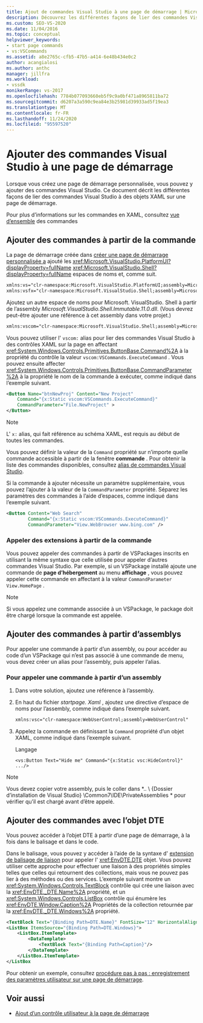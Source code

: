 ```yaml
---
title: Ajout de commandes Visual Studio à une page de démarrage | Microsoft Docs
description: Découvrez les différentes façons de lier des commandes Visual Studio à des objets XAML sur une page de démarrage personnalisée dans Visual Studio.
ms.custom: SEO-VS-2020
ms.date: 11/04/2016
ms.topic: conceptual
helpviewer_keywords:
- start page commands
- vs:VSCommands
ms.assetid: a8e2765c-cfb5-47b5-a414-6e48b434e0c2
author: acangialosi
ms.author: anthc
manager: jillfra
ms.workload:
- vssdk
monikerRange: vs-2017
ms.openlocfilehash: 7784b077093660eb5f9c9a0bf471a8965811ba72
ms.sourcegitcommit: d6207a3a590c9ea84e3b25981d39933ad5f19ea3
ms.translationtype: MT
ms.contentlocale: fr-FR
ms.lasthandoff: 11/24/2020
ms.locfileid: "95597520"
---
```

# <a name="add-visual-studio-commands-to-a-start-page"></a>Ajouter des commandes Visual Studio à une page de démarrage

Lorsque vous créez une page de démarrage personnalisée, vous pouvez y ajouter des commandes Visual Studio. Ce document décrit les différentes façons de lier des commandes Visual Studio à des objets XAML sur une page de démarrage.

Pour plus d’informations sur les commandes en XAML, consultez [vue d’ensemble](/dotnet/framework/wpf/advanced/commanding-overview) des commandes

## <a name="add-commands-from-the-command-well"></a>Ajouter des commandes à partir de la commande

La page de démarrage créée dans [créer une page de démarrage personnalisée a](../extensibility/creating-a-custom-start-page.md) ajouté les <xref:Microsoft.VisualStudio.PlatformUI?displayProperty=fullName> <xref:Microsoft.VisualStudio.Shell?displayProperty=fullName> espaces de noms et, comme suit.

```xml
xmlns:vs="clr-namespace:Microsoft.VisualStudio.PlatformUI;assembly=Microsoft.VisualStudio.Shell.14.0"
xmlns:vsfx="clr-namespace:Microsoft.VisualStudio.Shell;assembly=Microsoft.VisualStudio.Shell.14.0"
```

Ajoutez un autre espace de noms pour Microsoft. VisualStudio. Shell à partir de l’assembly *Microsoft.VisualStudio.Shell.Immutable.11.0.dll*. (Vous devrez peut-être ajouter une référence à cet assembly dans votre projet.)

```xml
xmlns:vscom="clr-namespace:Microsoft.VisualStudio.Shell;assembly=Microsoft.VisualStudio.Shell.Immutable.11.0"
```

Vous pouvez utiliser l' `vscom:` alias pour lier des commandes Visual Studio à des contrôles XAML sur la page en affectant <xref:System.Windows.Controls.Primitives.ButtonBase.Command%2A> à la propriété du contrôle la valeur `vscom:VSCommands.ExecuteCommand` . Vous pouvez ensuite affecter <xref:System.Windows.Controls.Primitives.ButtonBase.CommandParameter%2A> à la propriété le nom de la commande à exécuter, comme indiqué dans l’exemple suivant.

```xml
<Button Name="btnNewProj" Content="New Project"
    Command="{x:Static vscom:VSCommands.ExecuteCommand}"
    CommandParameter="File.NewProject" >
</Button>
```

> [!NOTE]
> L' `x:` alias, qui fait référence au schéma XAML, est requis au début de toutes les commandes.

 Vous pouvez définir la valeur de la `Command` propriété sur n’importe quelle commande accessible à partir de la fenêtre **commande** . Pour obtenir la liste des commandes disponibles, consultez [alias de commandes Visual Studio](../ide/reference/visual-studio-command-aliases.md).

 Si la commande à ajouter nécessite un paramètre supplémentaire, vous pouvez l’ajouter à la valeur de la `CommandParameter` propriété. Séparez les paramètres des commandes à l’aide d’espaces, comme indiqué dans l’exemple suivant.

```xml
<Button Content="Web Search"
        Command="{x:Static vscom:VSCommands.ExecuteCommand}"
        CommandParameter="View.WebBrowser www.bing.com" />
```

### <a name="call-extensions-from-the-command-well"></a>Appeler des extensions à partir de la commande
 Vous pouvez appeler des commandes à partir de VSPackages inscrits en utilisant la même syntaxe que celle utilisée pour appeler d’autres commandes Visual Studio. Par exemple, si un VSPackage installé ajoute une commande de **page d’hébergement** au menu **affichage** , vous pouvez appeler cette commande en affectant à la valeur `CommandParameter` `View.HomePage` .

> [!NOTE]
> Si vous appelez une commande associée à un VSPackage, le package doit être chargé lorsque la commande est appelée.

## <a name="add-commands-from-assemblies"></a>Ajouter des commandes à partir d’assemblys
 Pour appeler une commande à partir d’un assembly, ou pour accéder au code d’un VSPackage qui n’est pas associé à une commande de menu, vous devez créer un alias pour l’assembly, puis appeler l’alias.

### <a name="to-call-a-command-from-an-assembly"></a>Pour appeler une commande à partir d’un assembly

1. Dans votre solution, ajoutez une référence à l’assembly.

2. En haut du fichier *startpage. Xaml* , ajoutez une directive d’espace de noms pour l’assembly, comme indiqué dans l’exemple suivant.

    ```xml
    xmlns:vsc="clr-namespace:WebUserControl;assembly=WebUserControl"
    ```

3. Appelez la commande en définissant la `Command` propriété d’un objet XAML, comme indiqué dans l’exemple suivant.

     Langage

    ```
    <vs:Button Text="Hide me" Command="{x:Static vsc:HideControl}" .../>
    ```

> [!NOTE]
> Vous devez copier votre assembly, puis le coller dans *.. \\ {Dossier d’installation de Visual Studio} \Common7\IDE\PrivateAssemblies \* pour vérifier qu’il est chargé avant d’être appelé.

## <a name="add-commands-with-the-dte-object"></a>Ajouter des commandes avec l’objet DTE
 Vous pouvez accéder à l’objet DTE à partir d’une page de démarrage, à la fois dans le balisage et dans le code.

 Dans le balisage, vous pouvez y accéder à l’aide de la syntaxe d' [extension de balisage de liaison](/dotnet/framework/wpf/advanced/binding-markup-extension) pour appeler l' <xref:EnvDTE.DTE> objet. Vous pouvez utiliser cette approche pour effectuer une liaison à des propriétés simples telles que celles qui retournent des collections, mais vous ne pouvez pas lier à des méthodes ou des services. L’exemple suivant montre un <xref:System.Windows.Controls.TextBlock> contrôle qui crée une liaison avec la <xref:EnvDTE._DTE.Name%2A> propriété, et un <xref:System.Windows.Controls.ListBox> contrôle qui énumère les <xref:EnvDTE.Window.Caption%2A> Propriétés de la collection retournée par la <xref:EnvDTE._DTE.Windows%2A> propriété.

```xml
<TextBlock Text="{Binding Path=DTE.Name}" FontSize="12" HorizontalAlignment="Center"/>
<ListBox ItemsSource="{Binding Path=DTE.Windows}">
    <ListBox.ItemTemplate>
        <DataTemplate>
            <TextBlock Text="{Binding Path=Caption}"/>
        </DataTemplate>
    </ListBox.ItemTemplate>
</ListBox
```

 Pour obtenir un exemple, consultez [procédure pas à pas : enregistrement des paramètres utilisateur sur une page de démarrage](../extensibility/walkthrough-saving-user-settings-on-a-start-page.md).

## <a name="see-also"></a>Voir aussi

- [Ajout d’un contrôle utilisateur à la page de démarrage](../extensibility/adding-user-control-to-the-start-page.md)
